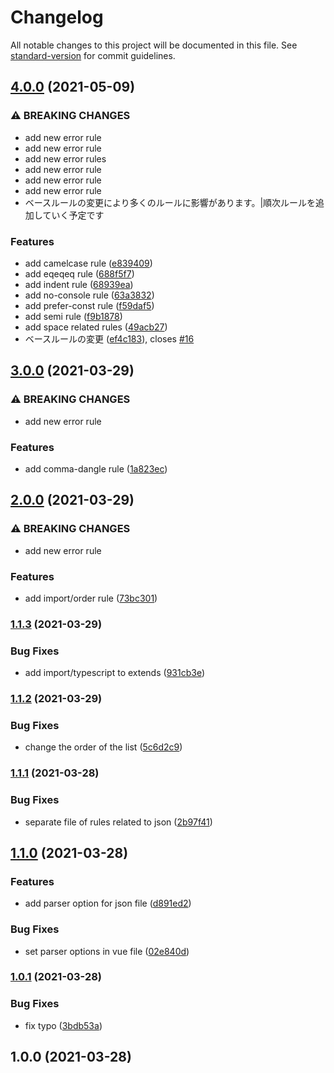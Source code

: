 # Changelog

All notable changes to this project will be documented in this file. See [standard-version](https://github.com/conventional-changelog/standard-version) for commit guidelines.

## [4.0.0](https://www.github.com/mnao305/eslint-config/compare/v3.0.0...v4.0.0) (2021-05-09)


### ⚠ BREAKING CHANGES

* add new error rule
* add new error rule
* add new error rules
* add new error rule
* add new error rule
* add new error rule
* ベースルールの変更により多くのルールに影響があります。|順次ルールを追加していく予定です

### Features

* add camelcase rule ([e839409](https://www.github.com/mnao305/eslint-config/commit/e839409a08106af6090215c7fec09f737cbe130e))
* add eqeqeq rule ([688f5f7](https://www.github.com/mnao305/eslint-config/commit/688f5f73b984919402f08ff39ebcfffabe23d2a8))
* add indent rule ([68939ea](https://www.github.com/mnao305/eslint-config/commit/68939ead18983099931fd56375794cf0956239a4))
* add no-console rule ([63a3832](https://www.github.com/mnao305/eslint-config/commit/63a3832a5484ae0a2fc54a1467fb9572bf1160a4))
* add prefer-const rule ([f59daf5](https://www.github.com/mnao305/eslint-config/commit/f59daf5de376807fbef036df98a6c9afe5f84ff7))
* add semi rule ([f9b1878](https://www.github.com/mnao305/eslint-config/commit/f9b187878b5f3d027c806ec0a8eb6649b0cff7de))
* add space related rules ([49acb27](https://www.github.com/mnao305/eslint-config/commit/49acb27a004bfe9812709a1c3c7c7fe8108bdd25))
* ベースルールの変更 ([ef4c183](https://www.github.com/mnao305/eslint-config/commit/ef4c183f2559fcab056e5e9c78398ba2496d704e)), closes [#16](https://www.github.com/mnao305/eslint-config/issues/16)

## [3.0.0](https://www.github.com/mnao305/eslint-config/compare/v2.0.0...v3.0.0) (2021-03-29)


### ⚠ BREAKING CHANGES

* add new error rule

### Features

* add comma-dangle rule ([1a823ec](https://www.github.com/mnao305/eslint-config/commit/1a823ec3639a1e6c9bab6d91ae854f5fe7752a34))

## [2.0.0](https://www.github.com/mnao305/eslint-config/compare/v1.1.3...v2.0.0) (2021-03-29)


### ⚠ BREAKING CHANGES

* add new error rule

### Features

* add import/order rule ([73bc301](https://www.github.com/mnao305/eslint-config/commit/73bc3015248e592b36e2d69ae4b17da66418b1f2))

### [1.1.3](https://www.github.com/mnao305/eslint-config/compare/v1.1.2...v1.1.3) (2021-03-29)


### Bug Fixes

* add import/typescript to extends ([931cb3e](https://www.github.com/mnao305/eslint-config/commit/931cb3e4b359ac396dfbaef0fa238abd80d547b7))

### [1.1.2](https://www.github.com/mnao305/eslint-config/compare/v1.1.1...v1.1.2) (2021-03-29)


### Bug Fixes

* change the order of the list ([5c6d2c9](https://www.github.com/mnao305/eslint-config/commit/5c6d2c9f6185cb48c16d96d8dada190b56293690))

### [1.1.1](https://www.github.com/mnao305/eslint-config/compare/v1.1.0...v1.1.1) (2021-03-28)


### Bug Fixes

* separate file of rules related to json ([2b97f41](https://www.github.com/mnao305/eslint-config/commit/2b97f41c516f15229b45fb76278b500ce2fc4e13))

## [1.1.0](https://www.github.com/mnao305/eslint-config/compare/v1.0.1...v1.1.0) (2021-03-28)


### Features

* add parser option for json file ([d891ed2](https://www.github.com/mnao305/eslint-config/commit/d891ed29bba1caef5b97d01de3832d71e87c36c1))


### Bug Fixes

* set parser options in vue file ([02e840d](https://www.github.com/mnao305/eslint-config/commit/02e840d8088182d1b1e6c8fdd44e80c74ea45d5d))

### [1.0.1](https://www.github.com/mnao305/eslint-config/compare/v1.0.0...v1.0.1) (2021-03-28)


### Bug Fixes

* fix typo ([3bdb53a](https://www.github.com/mnao305/eslint-config/commit/3bdb53a8fe511e9d69dbefe15134a66cdd9ae2e8))

## 1.0.0 (2021-03-28)

